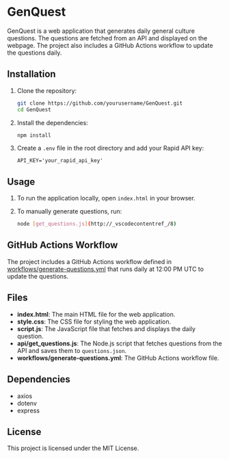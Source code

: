 # GenQuest

GenQuest is a web application that generates daily general culture questions. The questions are fetched from an API and displayed on the webpage. The project also includes a GitHub Actions workflow to update the questions daily.

## Installation

1. Clone the repository:
    ```sh
    git clone https://github.com/yourusername/GenQuest.git
    cd GenQuest
    ```

2. Install the dependencies:
    ```sh
    npm install
    ```

3. Create a `.env` file in the root directory and add your Rapid API key:
    ```
    API_KEY='your_rapid_api_key'
    ```

## Usage

1. To run the application locally, open `index.html` in your browser.

2. To manually generate questions, run:
    ```sh
    node [get_questions.js](http://_vscodecontentref_/8)
    ```

## GitHub Actions Workflow

The project includes a GitHub Actions workflow defined in [workflows/generate-questions.yml](workflows/generate-questions.yml) that runs daily at 12:00 PM UTC to update the questions.

## Files

- **index.html**: The main HTML file for the web application.
- **style.css**: The CSS file for styling the web application.
- **script.js**: The JavaScript file that fetches and displays the daily question.
- **api/get_questions.js**: The Node.js script that fetches questions from the API and saves them to `questions.json`.
- **workflows/generate-questions.yml**: The GitHub Actions workflow file.

## Dependencies

- axios
- dotenv
- express

## License

This project is licensed under the MIT License.